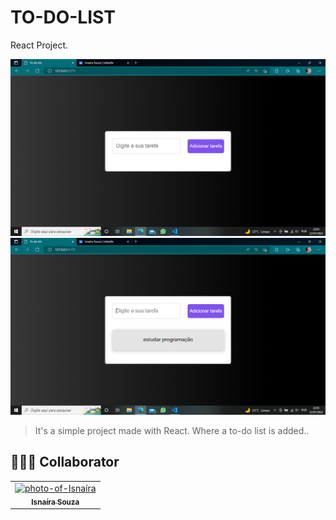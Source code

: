 # TO-DO-LIST
 
React Project.

<img src="./src/assets/image1.png" alt="image1"> <br>
<img src="./src/assets/image2.png" alt="image2"> <br>

> It's a simple project made with React. Where a to-do list is added..


## 🤝👩🏻 Collaborator


<table>
  <tr>
    <td align="center">
      <a href="#">
        <img src="https://avatars.githubusercontent.com/u/95285602?s=400&u=ed631ca82ce931b1f23877b14b677c651db231b6&v=4" width="150px;" alt="photo-of-Isnaíra"/><br>
        <sub>
          <b>Isnaíra Souza</b>
        </sub>
      </a>
    </td>
    
</table>
